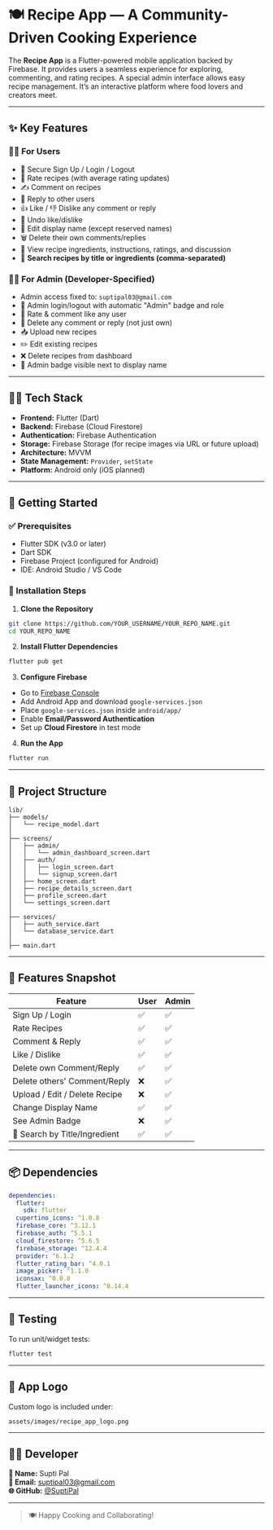 # 🍽️ Recipe App — A Community-Driven Cooking Experience

The **Recipe App** is a Flutter-powered mobile application backed by Firebase. It provides users a seamless experience for exploring, commenting, and rating recipes. A special admin interface allows easy recipe management. It’s an interactive platform where food lovers and creators meet.

---

## ✨ Key Features

### 👩‍🍳 For Users

- 🔐 Secure Sign Up / Login / Logout
- 🌟 Rate recipes (with average rating updates)
- ✍️ Comment on recipes
- 💬 Reply to other users
- 👍 Like / 👎 Dislike any comment or reply
- 🔁 Undo like/dislike
- 📝 Edit display name (except reserved names)
- 🗑️ Delete their own comments/replies
- 👀 View recipe ingredients, instructions, ratings, and discussion
- 🔎 **Search recipes by title or ingredients (comma-separated)**

### 👨‍💼 For Admin (Developer-Specified)

- Admin access fixed to: `suptipal03@gmail.com`
- 🔐 Admin login/logout with automatic "Admin" badge and role
- 🌟 Rate & comment like any user
- 👮 Delete any comment or reply (not just own)
- 📥 Upload new recipes
- ✏️ Edit existing recipes
- ❌ Delete recipes from dashboard
- 💎 Admin badge visible next to display name

---

## 🧑‍💻 Tech Stack

- **Frontend:** Flutter (Dart)
- **Backend:** Firebase (Cloud Firestore)
- **Authentication:** Firebase Authentication
- **Storage:** Firebase Storage (for recipe images via URL or future upload)
- **Architecture:** MVVM
- **State Management:** `Provider`, `setState`
- **Platform:** Android only (iOS planned)

---

## 🚀 Getting Started

### ✅ Prerequisites

- Flutter SDK (v3.0 or later)
- Dart SDK
- Firebase Project (configured for Android)
- IDE: Android Studio / VS Code

### 🔨 Installation Steps

1. **Clone the Repository**

```bash
git clone https://github.com/YOUR_USERNAME/YOUR_REPO_NAME.git
cd YOUR_REPO_NAME
```

2. **Install Flutter Dependencies**

```bash
flutter pub get
```

3. **Configure Firebase**

- Go to [Firebase Console](https://console.firebase.google.com)
- Add Android App and download `google-services.json`
- Place `google-services.json` inside `android/app/`
- Enable **Email/Password Authentication**
- Set up **Cloud Firestore** in test mode

4. **Run the App**

```bash
flutter run
```

---

## 📁 Project Structure

```
lib/
├── models/
│   └── recipe_model.dart
│
├── screens/
│   ├── admin/
│   │   └── admin_dashboard_screen.dart
│   ├── auth/
│   │   ├── login_screen.dart
│   │   └── signup_screen.dart
│   ├── home_screen.dart
│   ├── recipe_details_screen.dart
│   ├── profile_screen.dart
│   └── settings_screen.dart
│
├── services/
│   ├── auth_service.dart
│   └── database_service.dart
│
├── main.dart
```

---

## 📱 Features Snapshot

| Feature                        | User | Admin |
|-------------------------------|------|-------|
| Sign Up / Login               | ✅   | ✅    |
| Rate Recipes                  | ✅   | ✅    |
| Comment & Reply               | ✅   | ✅    |
| Like / Dislike                | ✅   | ✅    |
| Delete own Comment/Reply      | ✅   | ✅    |
| Delete others' Comment/Reply  | ❌   | ✅    |
| Upload / Edit / Delete Recipe | ❌   | ✅    |
| Change Display Name           | ✅   | ✅    |
| See Admin Badge               | ❌   | ✅    |
| 🔎 Search by Title/Ingredient | ✅   | ✅    |

---

## 📦 Dependencies

```yaml
dependencies:
  flutter:
    sdk: flutter
  cupertino_icons: ^1.0.8
  firebase_core: ^3.12.1
  firebase_auth: ^5.5.1
  cloud_firestore: ^5.6.5
  firebase_storage: ^12.4.4
  provider: ^6.1.2
  flutter_rating_bar: ^4.0.1
  image_picker: ^1.1.0
  iconsax: ^0.0.8
  flutter_launcher_icons: ^0.14.4
```

---

## 🧪 Testing

To run unit/widget tests:

```bash
flutter test
```

---

## 🎨 App Logo

Custom logo is included under:

```
assets/images/recipe_app_logo.png
```

---

## 🧑‍💻 Developer

**👤 Name:** Supti Pal  
**📧 Email:** [suptipal03@gmail.com](mailto:suptipal03@gmail.com)  
**🌐 GitHub:** [@SuptiPal](https://github.com/SuptiPal)

---

> 🍽️ Happy Cooking and Collaborating!
